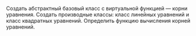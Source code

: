 Создать абстрактный базовый класс с виртуальной
функцией — корни уравнения. Создать производные
классы: класс линейных уравнений и класс квадратных
уравнений. Определить функцию вычисления корней
уравнений.
